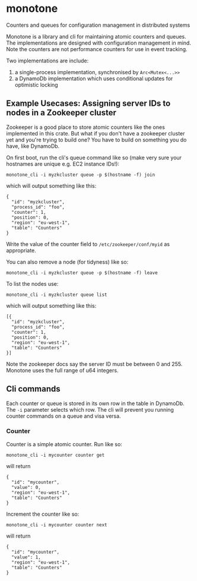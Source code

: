 # monotone
Counters and queues for configuration management in distributed systems

Monotone is a library and cli for maintaining atomic counters and queues.
The implementations are designed with configuration management in mind.
Note the counters are not performance counters for use in event tracking.

Two implementations are include:
1. a single-process implementation, synchronised by `Arc<Mutex<...>>`
2. a DynamoDb implementation which uses conditional updates for optimistic locking

## Example Usecases: Assigning server IDs to nodes in a Zookeeper cluster

Zookeeper is a good place to store atomic counters like the ones implemented in this crate.
But what if you don't have a zookeeper cluster yet and you're trying to build one?
You have to build on something you do have, like DynamoDb.

On first boot, run the cli's queue command like so (make very sure your hostnames are unique e.g. EC2 instance IDs!):

```
monotone_cli -i myzkcluster queue -p $(hostname -f) join
```

which will output something like this:

```
{
  "id": "myzkcluster",
  "process_id": "foo",
  "counter": 1,
  "position": 0,
  "region": "eu-west-1",
  "table": "Counters"
}
```

Write the value of the counter field to `/etc/zookeeper/conf/myid` as appropriate.

You can also remove a node (for tidyness) like so:

```
monotone_cli -i myzkcluster queue -p $(hostname -f) leave
```

To list the nodes use:

```
monotone_cli -i myzkcluster queue list
```

which will output something like this:

```
[{
  "id": "myzkcluster",
  "process_id": "foo",
  "counter": 1,
  "position": 0,
  "region": "eu-west-1",
  "table": "Counters"
}]
```

Note the zookeeper docs say the server ID must be between 0 and 255.
Monotone uses the full range of u64 integers.

## Cli commands

Each counter or queue is stored in its own row in the table in DynamoDb.
The `-i` parameter selects which row.
The cli will prevent you running counter commands on a queue and visa versa.

### Counter

Counter is a simple atomic counter. Run like so:

```
monotone_cli -i mycounter counter get
```

will return

```
{
  "id": "mycounter",
  "value": 0,
  "region": "eu-west-1",
  "table": "Counters"
}
```

Increment the counter like so:

```
monotone_cli -i mycounter counter next
```

will return

```
{
  "id": "mycounter",
  "value": 1,
  "region": "eu-west-1",
  "table": "Counters"
}
```
